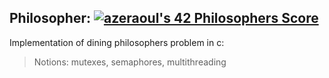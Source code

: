 ## Philosopher: [![azeraoul's 42 Philosophers Score](https://badge42.vercel.app/api/v2/cl1rl7l1g002509jpt6ryce3j/project/2312022)](https://github.com/JaeSeoKim/badge42) <br>

Implementation of dining philosophers problem in c:
> Notions: mutexes, semaphores, multithreading

